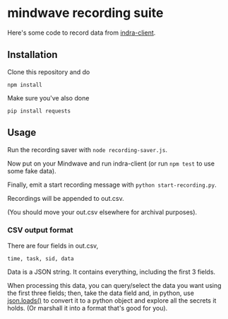 # mindwave recording suite

Here's some code to record data from [indra-client](github.com/indra-net/indra-client).

## Installation

Clone this repository and do

`npm install`

Make sure you've also done

`pip install requests`

## Usage

Run the recording saver with `node recording-saver.js`.

Now put on your Mindwave and run indra-client (or run `npm test` to use some fake data).

Finally, emit a start recording message with `python start-recording.py`. 

Recordings will be appended to out.csv.

(You should move your out.csv elsewhere for archival purposes).

### CSV output format

There are four fields in out.csv,

`time, task, sid, data`

Data is a JSON string. It contains everything, including the first 3 fields. 

When processing this data, you can query/select the data you want using the first three fields; then, take the data field and, in python, use [json.loads()](https://docs.python.org/2/library/json.html) to convert it to a python object and explore all the secrets it holds. (Or marshall it into a format that's good for you).

